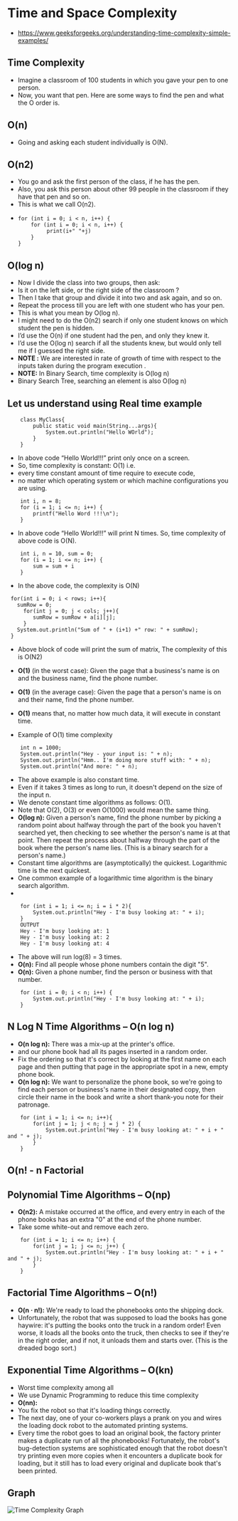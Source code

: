# Time and Space Complexity
- https://www.geeksforgeeks.org/understanding-time-complexity-simple-examples/

## Time Complexity
- Imagine a classroom of 100 students in which you gave your pen to one person. 
- Now, you want that pen. Here are some ways to find the pen and what the O order is.

## O(n)
- Going and asking each student individually is O(N).
## O(n2)
- You go and ask the first person of the class, if he has the pen.
- Also, you ask this person about other 99 people in the classroom if they have that pen and so on.
- This is what we call O(n2).
- ```
  for (int i = 0; i < n, i++) {
      for (int i = 0; i < n, i++) {
           print(i+" "+j) 
      }
  }
  ```
## O(log n)
- Now I divide the class into two groups, then ask: 
- Is it on the left side, or the right side of the classroom ?
- Then I take that group and divide it into two and ask again, and so on. 
- Repeat the process till you are left with one student who has your pen. 
- This is what you mean by O(log n).
- I might need to do the O(n2) search if only one student knows on which student the pen is hidden. 
- I’d use the O(n) if one student had the pen, and only they knew it. 
- I’d use the O(log n) search if all the students knew, but would only tell me if I guessed the right side.
- **NOTE :** We are interested in rate of growth of time with respect to the inputs taken during the program execution .
- **NOTE:** In Binary Search, time complexity is O(log n)
- Binary Search Tree, searching an element is also O(log n)
## Let us understand using Real time example
```
    class MyClass{
        public static void main(String...args){
            System.out.println("Hello WOrld");
        }
    }
```
- In above code “Hello World!!!” print only once on a screen.
- So, time complexity is constant: O(1) i.e. 
- every time constant amount of time require to execute code, 
- no matter which operating system or which machine configurations you are using.
```
    int i, n = 8;
    for (i = 1; i <= n; i++) {
        printf("Hello Word !!!\n");
    } 
```
- In above code “Hello World!!!” will print N times. So, time complexity of above code is O(N).
```
    int i, n = 10, sum = 0;
    for (i = 1; i <= n; i++) {
        sum = sum + i
    }
```
- In the above code, the complexity is O(N)
```
 for(int i = 0; i < rows; i++){
   sumRow = 0;
     for(int j = 0; j < cols; j++){
        sumRow = sumRow + a[i][j];
     }
   System.out.println("Sum of " + (i+1) +" row: " + sumRow);
 }
```
- Above block of code will print the sum of matrix, The complexity of this is O(N2)

- **O(1)** (in the worst case): Given the page that a business's name is on and the business name, find the phone number.
- **O(1)** (in the average case): Given the page that a person's name is on and their name, find the phone number.
- **O(1)** means that, no matter how much data, it will execute in constant time.
- Example of O(1) time complexity
```
    int n = 1000;
    System.out.println("Hey - your input is: " + n);
    System.out.println("Hmm.. I'm doing more stuff with: " + n);
    System.out.println("And more: " + n);
```
- The above example is also constant time. 
- Even if it takes 3 times as long to run, it doesn't depend on the size of the input n. 
- We denote constant time algorithms as follows: O(1). 
- Note that O(2), O(3) or even O(1000) would mean the same thing.
- **O(log n):** Given a person's name, find the phone number by picking a random point about halfway through the part of the book you haven't searched yet, then checking to see whether the person's name is at that point. Then repeat the process about halfway through the part of the book where the person's name lies. (This is a binary search for a person's name.)
- Constant time algorithms are (asymptotically) the quickest. Logarithmic time is the next quickest.
- One common example of a logarithmic time algorithm is the binary search algorithm.
- 
```
    for (int i = 1; i <= n; i = i * 2){
        System.out.println("Hey - I'm busy looking at: " + i);
    }
    OUTPUT
    Hey - I'm busy looking at: 1
    Hey - I'm busy looking at: 2
    Hey - I'm busy looking at: 4
```
- The above will run log(8) = 3 times.
- **O(n):** Find all people whose phone numbers contain the digit "5".
- **O(n):** Given a phone number, find the person or business with that number.
```
    for (int i = 0; i < n; i++) {
        System.out.println("Hey - I'm busy looking at: " + i);
    }
```
## N Log N Time Algorithms – O(n log n)
- **O(n log n):** There was a mix-up at the printer's office.
- and our phone book had all its pages inserted in a random order. 
- Fix the ordering so that it's correct by looking at the first name on each page and then putting that page in the appropriate spot in a new, empty phone book.
- **O(n log n):** We want to personalize the phone book, so we're going to find each person or business's name in their designated copy, then circle their name in the book and write a short thank-you note for their patronage.
```
    for (int i = 1; i <= n; i++){
        for(int j = 1; j < n; j = j * 2) {
            System.out.println("Hey - I'm busy looking at: " + i + " and " + j);
        }
    }
```
## O(n! - n Factorial

## Polynomial Time Algorithms – O(np)
- **O(n2):** A mistake occurred at the office, and every entry in each of the phone books has an extra "0" at the end of the phone number. 
- Take some white-out and remove each zero.
```
    for (int i = 1; i <= n; i++) {
        for(int j = 1; j <= n; j++) {
            System.out.println("Hey - I'm busy looking at: " + i + " and " + j);
        }
    }
```
##  Factorial Time Algorithms – O(n!)
- **O(n · n!):** We're ready to load the phonebooks onto the shipping dock. 
- Unfortunately, the robot that was supposed to load the books has gone haywire: it's putting the books onto the truck in a random order! Even worse, it loads all the books onto the truck, then checks to see if they're in the right order, and if not, it unloads them and starts over. (This is the dreaded bogo sort.)
## Exponential Time Algorithms – O(kn)
- Worst time complexity among all
- We use Dynamic Programming to reduce this time complexity
- **O(nn):**
- You fix the robot so that it's loading things correctly.
- The next day, one of your co-workers plays a prank on you and wires the loading dock robot to the automated printing systems.
- Every time the robot goes to load an original book, the factory printer makes a duplicate run of all the phonebooks! Fortunately, the robot's bug-detection systems are sophisticated enough that the robot doesn't try printing even more copies when it encounters a duplicate book for loading, but it still has to load every original and duplicate book that's been printed.

## Graph
![Time Complexity Graph](https://github.com/siba-x-prasad/DSA_Collections/blob/master/ReadMe/Images/timeComplaxityGraph.png)